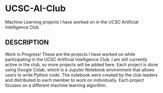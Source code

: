# UCSC-AI-Club
Machine Learning projects I have worked on in the UCSC Artificial Intelligence Club

DESCRIPTION
-----------
Work in Progress! These are the projects I have worked on while participating in the UCSC Artificial Intelligence Club. I am still
currently active in the club, so more projects will be added here. Each project is done using Google Colab, which is a Jupyter
Notebook environment that allows users to write Python code. The notebook were created by the club leaders and distributed to each member
to work on individually. Each project focuses on a different machine learning algorithm.
